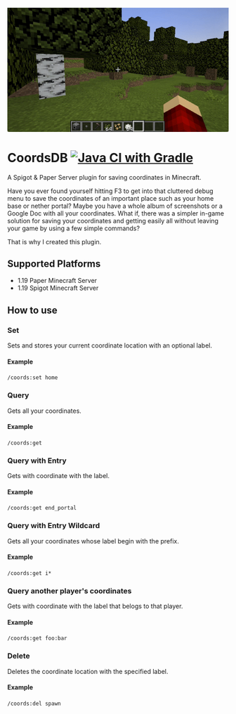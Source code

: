 ![demo.gif](docs/demo.gif)

# CoordsDB [![Java CI with Gradle](https://github.com/mxtt-mmxix/CoordsDB/actions/workflows/gradle.yml/badge.svg)](https://github.com/mxtt-mmxix/CoordsDB/actions/workflows/gradle.yml)
A Spigot & Paper Server plugin for saving coordinates in Minecraft.

Have you ever found yourself hitting F3 to get into that cluttered debug menu to save the coordinates of an important place such as your home base or nether portal? Maybe you have a whole album of screenshots or a Google Doc with all your coordinates. What if, there was a simpler in-game solution for saving your coordinates and getting easily all without leaving your game by using a few simple commands? 

That is why I created this plugin.

## Supported Platforms
- 1.19 Paper Minecraft Server
- 1.19 Spigot Minecraft Server

## How to use
### Set 
Sets and stores your current coordinate location with an optional label. 
#### Example
`/coords:set home` 

### Query
Gets all your coordinates.
#### Example
`/coords:get` 

### Query with Entry
Gets with coordinate with the label.
#### Example
`/coords:get end_portal` 

### Query with Entry Wildcard
Gets all your coordinates whose label begin with the prefix.
#### Example
`/coords:get i*` 

### Query another player's coordinates
Gets with coordinate with the label that belogs to that player.
#### Example
`/coords:get foo:bar` 

### Delete
Deletes the coordinate location with the specified label.
#### Example
`/coords:del spawn` 
